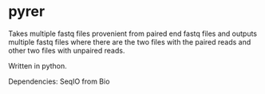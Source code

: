 pyrer
=====

Takes multiple fastq files provenient from paired end fastq files and outputs multiple fastq files where there are the two files with the paired reads and other two files with unpaired reads.

Written in python.

Dependencies:
  SeqIO from Bio
